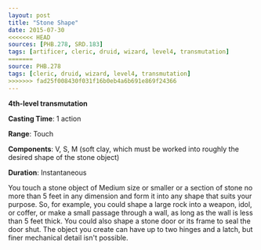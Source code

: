 ```yaml
---
layout: post
title: "Stone Shape"
date: 2015-07-30
<<<<<<< HEAD
sources: [PHB.278, SRD.183]
tags: [artificer, cleric, druid, wizard, level4, transmutation]
=======
source: PHB.278
tags: [cleric, druid, wizard, level4, transmutation]
>>>>>>> fad25f008430f031f16b0eb4a6b691e869f24366
---
```


**4th-level transmutation**

**Casting Time**: 1 action

**Range**: Touch

**Components**: V, S, M (soft clay, which must be worked into roughly the desired shape of the stone object)

**Duration**: Instantaneous

You touch a stone object of Medium size or smaller or a section of stone no more than 5 feet in any dimension and form it into any shape that suits your purpose. So, for example, you could shape a large rock into a weapon, idol, or coffer, or make a small passage through a wall, as long as the wall is less than 5 feet thick. You could also shape a stone door or its frame to seal the door shut. The object you create can have up to two hinges and a latch, but finer mechanical detail isn't possible.
